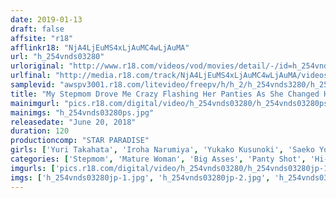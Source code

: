 ```yaml
---
date: 2019-01-13
draft: false
affsite: "r18"
afflinkr18: "NjA4LjEuMS4xLjAuMC4wLjAuMA"
url: "h_254vnds03280"
urloriginal: "http://www.r18.com/videos/vod/movies/detail/-/id=h_254vnds03280"
urlfinal: "http://media.r18.com/track/NjA4LjEuMS4xLjAuMC4wLjAuMA/videos/vod/movies/detail/-/id=h_254vnds03280"
samplevid: "awspv3001.r18.com/litevideo/freepv/h/h_2/h_254vnds3280/h_254vnds3280_dmb_w.mp4"
title: "My Stepmom Drove Me Crazy Flashing Her Panties As She Changed Her Clothes"
mainimgurl: "pics.r18.com/digital/video/h_254vnds03280/h_254vnds03280ps.jpg"
mainimgs: "h_254vnds03280ps.jpg"
releasedate: "June 20, 2018"
duration: 120
productioncomp: "STAR PARADISE"
girls: ['Yuri Takahata', 'Iroha Narumiya', 'Yukako Kusunoki', 'Saeko Yokoyama', 'Shizuka Azuma', 'Jun Kurozaki']
categories: ['Stepmom', 'Mature Woman', 'Big Asses', 'Panty Shot', 'Hi-Def']
imgurls: ['pics.r18.com/digital/video/h_254vnds03280/h_254vnds03280jp-1.jpg', 'pics.r18.com/digital/video/h_254vnds03280/h_254vnds03280jp-2.jpg', 'pics.r18.com/digital/video/h_254vnds03280/h_254vnds03280jp-3.jpg', 'pics.r18.com/digital/video/h_254vnds03280/h_254vnds03280jp-4.jpg', 'pics.r18.com/digital/video/h_254vnds03280/h_254vnds03280jp-5.jpg', 'pics.r18.com/digital/video/h_254vnds03280/h_254vnds03280jp-6.jpg', 'pics.r18.com/digital/video/h_254vnds03280/h_254vnds03280jp-7.jpg', 'pics.r18.com/digital/video/h_254vnds03280/h_254vnds03280jp-8.jpg', 'pics.r18.com/digital/video/h_254vnds03280/h_254vnds03280jp-9.jpg', 'pics.r18.com/digital/video/h_254vnds03280/h_254vnds03280jp-10.jpg', 'pics.r18.com/digital/video/h_254vnds03280/h_254vnds03280jp-11.jpg', 'pics.r18.com/digital/video/h_254vnds03280/h_254vnds03280jp-12.jpg', 'pics.r18.com/digital/video/h_254vnds03280/h_254vnds03280jp-13.jpg', 'pics.r18.com/digital/video/h_254vnds03280/h_254vnds03280jp-14.jpg', 'pics.r18.com/digital/video/h_254vnds03280/h_254vnds03280jp-15.jpg', 'pics.r18.com/digital/video/h_254vnds03280/h_254vnds03280jp-16.jpg', 'pics.r18.com/digital/video/h_254vnds03280/h_254vnds03280jp-17.jpg', 'pics.r18.com/digital/video/h_254vnds03280/h_254vnds03280jp-18.jpg', 'pics.r18.com/digital/video/h_254vnds03280/h_254vnds03280jp-19.jpg', 'pics.r18.com/digital/video/h_254vnds03280/h_254vnds03280jp-20.jpg']
imgs: ['h_254vnds03280jp-1.jpg', 'h_254vnds03280jp-2.jpg', 'h_254vnds03280jp-3.jpg', 'h_254vnds03280jp-4.jpg', 'h_254vnds03280jp-5.jpg', 'h_254vnds03280jp-6.jpg', 'h_254vnds03280jp-7.jpg', 'h_254vnds03280jp-8.jpg', 'h_254vnds03280jp-9.jpg', 'h_254vnds03280jp-10.jpg', 'h_254vnds03280jp-11.jpg', 'h_254vnds03280jp-12.jpg', 'h_254vnds03280jp-13.jpg', 'h_254vnds03280jp-14.jpg', 'h_254vnds03280jp-15.jpg', 'h_254vnds03280jp-16.jpg', 'h_254vnds03280jp-17.jpg', 'h_254vnds03280jp-18.jpg', 'h_254vnds03280jp-19.jpg', 'h_254vnds03280jp-20.jpg']
---
```

